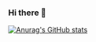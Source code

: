 ### Hi there 👋
[![Anurag's GitHub stats](https://github-readme-stats.vercel.app/api?username=garf)](https://github.com/anuraghazra/github-readme-stats)
